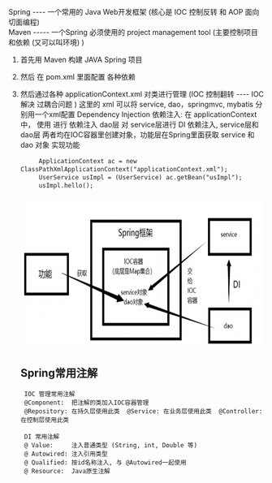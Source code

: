 Spring ---- 一个常用的 Java Web开发框架 (核心是 IOC 控制反转 和 AOP 面向切面编程)</br>
Maven ----- 一个Spring 必须使用的 project management tool (主要控制项目和依赖 (又可以叫环境) )

1. 首先用 Maven 构建 JAVA Spring 项目
2. 然后 在 pom.xml 里面配置 各种依赖 <dependency>
3. 然后通过各种 applicationContext.xml 对类进行管理  (IOC 控制翻转 ---- IOC 解决 过耦合问题 ) 这里的 xml 可以将 service, dao，springmvc, mybatis 分别用一个xml配置
    Dependency Injection 依赖注入:
        在 applicationContext中， 使用 <bean><property></property></bean> 进行 依赖注入
        dao层 对 service层进行 DI 依赖注入, service层和dao层 两者均在IOC容器里创建对象，功能层在Spring里面获取 service 和 dao 对象 实现功能
            
            ApplicationContext ac = new ClassPathXmlApplicationContext("applicationContext.xml");
            UserService usImpl = (UserService) ac.getBean("usImpl");
            usImpl.hello();
    
    <img src="https://raw.githubusercontent.com/JiahuiZhu1998/Interview-Preparing/master/spring_pic1.png" alt="image1" width="800px" height="300px">
    
    <h2>Spring常用注解</h2>
    
        IOC 管理常用注解
        @Component:  把注解的类加入IOC容器管理
        @Repository: 在持久层使用此类  @Service: 在业务层使用此类  @Controller: 在控制层使用此类
    
        DI 常用注解 
        @ Value:     注入普通类型 (String, int, Double 等)
        @ Autowired: 注入引用类型
        @ Qualified: 按id名称注入, 与 @Autowired一起使用
        @ Resource:  Java原生注解
